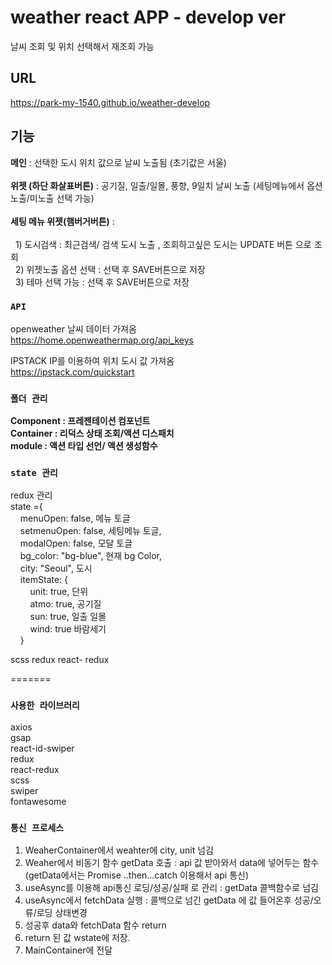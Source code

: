 # weather react APP - develop ver

날씨 조회 및 위치 선택해서 재조회 가능

## URL
https://park-my-1540.github.io/weather-develop

## 기능

**메인** : 선택한 도시 위치 값으로 날씨 노출됨 (초기값은 서울) <BR/> <BR/>
**위젯 (하단 화살표버튼)** : 공기질, 일출/일몰, 풍향, 9일치 날씨 노출 (세팅메뉴에서 옵션 노출/미노출 선택 가능)<br/> <BR/>
**세팅 메뉴 위젯(햄버거버튼)** : <br/><BR/>
&nbsp;&nbsp;1) 도시검색 : 최근검색/ 검색 도시 노출 , 조회하고싶은 도시는 UPDATE 버튼 으로 조회 <BR/> 
&nbsp;&nbsp;2) 위젯노출 옵션 선택 : 선택 후 SAVE버튼으로 저장<BR/>
&nbsp;&nbsp;3) 테마 선택 가능 : 선택 후 SAVE버튼으로 저장<BR/>

### `API`

openweather 날씨 데이터 가져옴 <br/>
https://home.openweathermap.org/api_keys

IPSTACK IP를 이용하여 위치 도시 값 가져옴<br/>
https://ipstack.com/quickstart

### `폴더 관리`
**Component : 프레젠테이션 컴포넌트**<br/>
**Container : 리덕스 상태 조회/액션 디스패치**<br/>
**module : 액션 타입 선언/ 액션 생성함수**

### `state 관리`
redux 관리<br/>
state ={<br/>
  &nbsp;&nbsp;&nbsp;&nbsp;menuOpen: false, 메뉴 토글 <Br/>
  &nbsp;&nbsp;&nbsp;&nbsp;setmenuOpen: false, 세팅메뉴 토글,<Br/>
  &nbsp;&nbsp;&nbsp;&nbsp;modalOpen: false,  모달 토글<Br/>
  &nbsp;&nbsp;&nbsp;&nbsp;bg_color: "bg-blue", 현재 bg Color,<Br/>
  &nbsp;&nbsp;&nbsp;&nbsp;city: "Seoul", 도시 <Br/>
  &nbsp;&nbsp;&nbsp;&nbsp;itemState: {<Br/>
    &nbsp;&nbsp;&nbsp;&nbsp;&nbsp;&nbsp;&nbsp;&nbsp;unit: true, 단위<Br/>
    &nbsp;&nbsp;&nbsp;&nbsp;&nbsp;&nbsp;&nbsp;&nbsp;atmo: true, 공기질<Br/>
    &nbsp;&nbsp;&nbsp;&nbsp;&nbsp;&nbsp;&nbsp;&nbsp;sun: true, 일출 일몰<Br/>
   &nbsp;&nbsp;&nbsp;&nbsp;&nbsp;&nbsp;&nbsp;&nbsp;wind: true 바람세기<Br/>
   &nbsp;&nbsp;&nbsp;&nbsp;}<Br/>


scss
redux
react- redux

=======

### `사용한 라이브러리`
axios<br/>
gsap<br/>
react-id-swiper<br/>
redux<br/>
react-redux<br/>
scss<br/>
swiper<br/>
fontawesome

### `통신 프로세스`
1. WeaherContainer에서 weahter에 city, unit 넘김
2. Weaher에서 비동기 함수 getData 호출 : api 값 받아와서 data에 넣어두는 함수 (getData에서는 Promise ..then...catch 이용해서 api 통신)
3. useAsync를 이용해 api통신 로딩/성공/실패 로 관리 : getData 콜백함수로 넘김 
4. useAsync에서 fetchData 실행 : 콜백으로 넘긴 getData 에 값 들어온후 성공/오류/로딩 상태변경
5. 성공후 data와 fetchData 함수 return
6. return 된 값 wstate에 저장.
7. MainContainer에 전달

